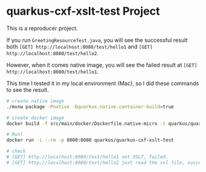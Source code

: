 # quarkus-cxf-xslt-test Project

This is a reproducer project.

If you run `GreetingResourceTest.java`, you will see the successful result both `[GET] http://localhost:8080/test/hello1` and `[GET] http://localhost:8080/test/hello2`.

However, when it comes native image, you will see the failed result at `[GET] http://localhost:8080/test/hello1`.

This time I tested it in my local environment (Mac), so I did these commands to see the result.

```bash
# create native image
./mvnw package -Pnative -Dquarkus.native.container-build=true

# create docker image
docker build -f src/main/docker/Dockerfile.native-micro -t quarkus/quarkus-cxf-xslt-test .

# Run!
docker run -i --rm -p 8080:8080 quarkus/quarkus-cxf-xslt-test

# check
# [GET] http://localhost:8080/test/hello1 set XSLT, failed.
# [GET] http://localhost:8080/test/hello2 just read the xsl file, success.
```
